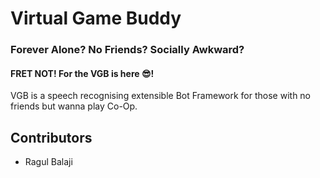 # Virtual Game Buddy
### Forever Alone? No Friends? Socially Awkward?
#### FRET NOT! For the VGB is here :sunglasses:!
VGB is a speech recognising extensible Bot Framework for those with no friends but wanna play Co-Op.

## Contributors
- Ragul Balaji
